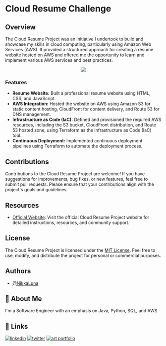 # Cloud Resume Challenge

## Overview
The Cloud Resume Project was an initiative I undertook to build and showcase my skills in cloud computing, particularly using Amazon Web Services (AWS). It provided a structured approach for creating a resume website hosted on AWS and offered me the opportunity to learn and implement various AWS services and best practices.

<div style="text-align: center;">
  <img src="https://github.com/NikkaLuna/Cloud_Resume_Challenge/assets/94496219/44a71bac-104a-428e-9327-ceaccfa8c9f7 alt="image">
</div>


### Features
- **Resume Website:** Built a professional resume website using HTML, CSS, and JavaScript.
- **AWS Integration:** Hosted the website on AWS using Amazon S3 for static content hosting, CloudFront for content delivery, and Route 53 for DNS management.
- **Infrastructure as Code (IaC):** Defined and provisioned the required AWS resources, including the S3 bucket, CloudFront distribution, and Route 53 hosted zone, using Terraform as the Infrastructure as Code (IaC) tool.
- **Continuous Deployment:** Implemented continuous deployment pipelines using Terraform to automate the deployment process.



## Contributions
Contributions to the Cloud Resume Project are welcome! If you have suggestions for improvements, bug fixes, or new features, feel free to submit pull requests. Please ensure that your contributions align with the project's goals and guidelines.

## Resources
- [Official Website](https://cloudresumechallenge.dev/): Visit the official Cloud Resume Project website for detailed instructions, resources, and community support.

## License
The Cloud Resume Project is licensed under the [MIT License](LICENSE). Feel free to use, modify, and distribute the project for personal or commercial purposes.


## Authors

- [@NikkaLuna](https://github.com/NikkaLuna)


## 🚀 About Me
I'm a Software Engineer with an emphasis on Java, Python, SQL, and AWS.  


## 🔗 Links
[![linkedin](https://img.shields.io/badge/linkedin-0A66C2?style=for-the-badge&logo=linkedin&logoColor=white)](https://www.linkedin.com/in/andrea-hayes-msml/)
[![twitter](https://img.shields.io/badge/twitter-1DA1F2?style=for-the-badge&logo=twitter&logoColor=white)](https://twitter.com/AHayes_Ninja_)
[![art portfolio](https://img.shields.io/badge/my_art-888?style=for-the-badge&logo=ko-fi&logoColor=white)](https://andreachristinehayes.wixsite.com/andreahayesart/)
